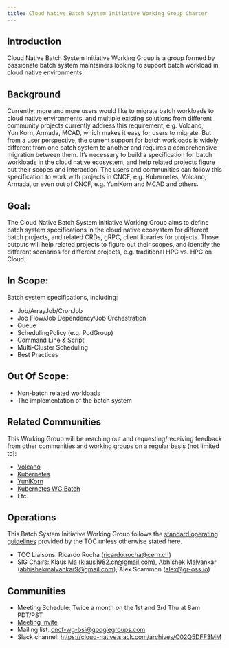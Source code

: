 ```yaml
---
title: Cloud Native Batch System Initiative Working Group Charter
---
```

 
## Introduction

Cloud Native Batch System Initiative Working Group is a group formed by 
passionate batch system maintainers looking to support batch workload in cloud native environments.
 
## Background

Currently, more and more users would like to migrate batch workloads to cloud native environments,
and multiple existing solutions from different community projects currently address this requirement,
e.g. Volcano, YuniKorn, Armada, MCAD, which makes it easy for users to migrate.
But from a user perspective, the current support for batch workloads is widely different from 
one batch system to another and requires a comprehensive migration between them. 
It’s necessary to build a specification for batch workloads in the cloud native ecosystem, 
and help related projects figure out their scopes and interaction. The users and communities can 
follow this specification to work with projects in CNCF, e.g. Kubernetes, Volcano, Armada, 
or even out of CNCF, e.g. YuniKorn and MCAD and others.
  
## Goal:

The Cloud Native Batch System Initiative Working Group aims to define
batch system specifications in the cloud native ecosystem for different batch projects,
and related CRDs, gRPC, client libraries for projects. Those outputs will help related projects
to figure out their scopes, and identify the different scenarios for different projects, e.g. traditional HPC vs. HPC on Cloud.
   
## In Scope:

Batch system specifications, including:

- Job/ArrayJob/CronJob
- Job Flow/Job Dependency/Job Orchestration
- Queue
- SchedulingPolicy (e.g. PodGroup)
- Command Line & Script
- Multi-Cluster Scheduling
- Best Practices

## Out Of Scope:

- Non-batch related workloads
- The implementation of the batch system

## Related Communities

This Working Group will be reaching out and requesting/receiving feedback from other communities and working groups on a regular basis (not limited to):

- [Volcano](https://volcano.sh/)
- [Kubernetes](https://kubernetes.io/)
- [YuniKorn](https://yunikorn.apache.org/)
- [Kubernetes WG Batch](https://github.com/kubernetes/community/blob/master/wg-batch/charter.md)
- Etc.

## Operations

This Batch System Initiative Working Group follows the [standard operating guidelines](https://github.com/cncf/toc/blob/main/tags/cncf-tags.md#operating-model) provided
by the TOC unless otherwise stated here.

- TOC Liaisons: Ricardo Rocha (ricardo.rocha@cern.ch)
- SIG Chairs: Klaus Ma (klaus1982.cn@gmail.com), Abhishek Malvankar (abhishekmalvankar9@gmail.com), Alex Scammon (alex@gr-oss.io)

## Communities

- Meeting Schedule: Twice a month on the 1st and 3rd Thu at 8am PDT/PST
- [Meeting Invite](https://calendar.google.com/calendar/event?action=TEMPLATE&tmeid=aTBka2F2aWt2ZTM0aTZuaG40MXRhdHM2dHNfMjAyMzA5MTFUMTUwMDAwWiBjXzY1MjRkNjA2OWI0YjczZDY1NGE2ZGFkYmFjNmQzMWRhMmU3NzZkOWNhMGRkZGY4OGFiMTJlMjZiODc1NzBhODJAZw&tmsrc=c_6524d6069b4b73d654a6dadbac6d31da2e776d9ca0dddf88ab12e26b87570a82%40group.calendar.google.com&scp=ALL)
- Mailing list: cncf-wg-bsi@googlegroups.com 
- Slack channel:  https://cloud-native.slack.com/archives/C02Q5DFF3MM 
